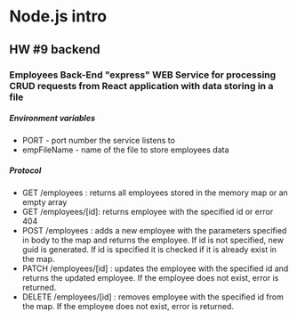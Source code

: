 # Node.js intro

## HW #9 backend

### Employees Back-End "express" WEB Service for processing CRUD requests from React application with data storing in a file

##### Environment variables
- PORT - port number the service listens to
- empFileName - name of the file to store employees data

##### Protocol
- GET /employees : returns all employees stored in the memory map or an empty array
- GET /employees/[id]: returns employee with the specified id or error 404
- POST /employees : adds a new employee with the parameters specified in body to the map and returns the employee. If id is not specified, new guid is generated. If id is specified it is checked if it is already exist in the map.
- PATCH /employees/[id] : updates the employee with the specified id and returns the updated employee. If the employee does not exist, error is returned.
- DELETE /employees/[id] : removes employee with the specified id from the map. If the employee does not exist, error is returned.